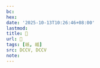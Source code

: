```yaml
---
bc:
hex:
date: '2025-10-13T10:26:46+08:00'
lastmod:
title: 􀼡
url: 􀼡
tags: [祇, 祗]
src: DCCV, DCCV
note:
---
```

